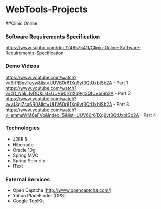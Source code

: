 WebTools-Projects
=================

##Clinic Online 

### Software Requirements Specification 

https://www.scribd.com/doc/248575411/Clinic-Online-Software-Requirements-Specification

### Demo Videos

https://www.youtube.com/watch?v=9rPjSnvToyw&list=UUV60r61Xq9yt3QtUxbISb2A - Part 1
https://www.youtube.com/watch?v=zD_NakLIvDQ&list=UUV60r61Xq9yt3QtUxbISb2A - Part 2
https://www.youtube.com/watch?v=vJ3giZsu6R0&list=UUV60r61Xq9yt3QtUxbISb2A - Part 3
https://www.youtube.com/watch?v=emmsWM6eFVo&index=5&list=UUV60r61Xq9yt3QtUxbISb2A - Part 4

### Technologies

* J2EE 5
* Hibernate
* Oracle 10g
* Spring MVC
* Spring Security
* IText

### External Services

* Open Captcha (http://www.opencaptcha.com/)
* Yahoo PlaceFinder (GPS)
* Google ToolKit 

